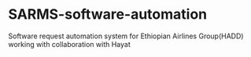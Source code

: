 # SARMS-software-automation

Software request automation system for Ethiopian Airlines Group(HADD)
working with collaboration with Hayat
